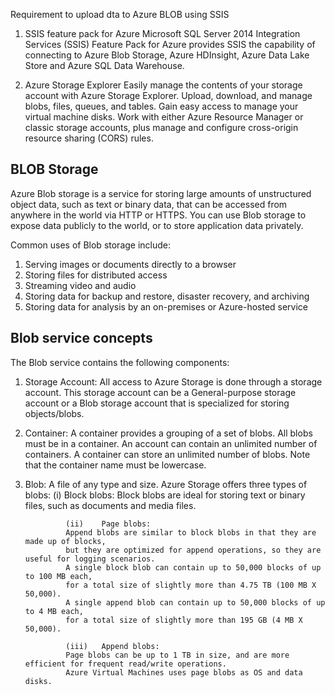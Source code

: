 Requirement to upload dta to Azure BLOB using SSIS
1. SSIS feature pack for Azure
Microsoft SQL Server 2014 Integration Services (SSIS) Feature Pack for Azure 
provides SSIS the capability of connecting to Azure Blob Storage, 
Azure HDInsight, Azure Data Lake Store and Azure SQL Data Warehouse.

2. Azure Storage Explorer
Easily manage the contents of your storage account with Azure Storage Explorer. 
Upload, download, and manage blobs, files, queues, and tables. 
Gain easy access to manage your virtual machine disks. 
Work with either Azure Resource Manager or classic storage accounts, 
plus manage and configure cross-origin resource sharing (CORS) rules.

## BLOB Storage
Azure Blob storage is a service for storing large amounts of unstructured object data, 
such as text or binary data, that can be accessed from anywhere in the world via HTTP or HTTPS. 
You can use Blob storage to expose data publicly to the world, or to store application data privately.

Common uses of Blob storage include:
1. Serving images or documents directly to a browser
2. Storing files for distributed access
3. Streaming video and audio
4. Storing data for backup and restore, disaster recovery, and archiving
5. Storing data for analysis by an on-premises or Azure-hosted service

## Blob service concepts
The Blob service contains the following components:

1. Storage Account: All access to Azure Storage is done through a storage account. 
					This storage account can be a General-purpose storage account or a Blob storage account 
					that is specialized for storing objects/blobs.
2. Container: 	A container provides a grouping of a set of blobs. 
				All blobs must be in a container. An account can contain an unlimited number of containers. 
				A container can store an unlimited number of blobs. Note that the container name must be lowercase.
3. Blob: 		A file of any type and size. 
				Azure Storage offers three types of blobs: 
				(i)		Block blobs:
				Block blobs are ideal for storing text or binary files, such as documents and media files.
				
				(ii)	Page blobs:
				Append blobs are similar to block blobs in that they are made up of blocks, 
				but they are optimized for append operations, so they are useful for logging scenarios. 
				A single block blob can contain up to 50,000 blocks of up to 100 MB each, 
				for a total size of slightly more than 4.75 TB (100 MB X 50,000). 
				A single append blob can contain up to 50,000 blocks of up to 4 MB each, 
				for a total size of slightly more than 195 GB (4 MB X 50,000).
				
				(iii)	Append blobs:
				Page blobs can be up to 1 TB in size, and are more efficient for frequent read/write operations. 
				Azure Virtual Machines uses page blobs as OS and data disks.